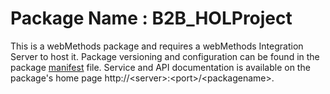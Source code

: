 # Package Name : B2B_HOLProject
This is a webMethods package and requires a webMethods Integration Server to host it. Package versioning and configuration can be found in the package [manifest](./B2B_HOLProject/manifest.v3) file. Service and API documentation is available on the package's home page http://&lt;server&gt;:&lt;port&gt;/&lt;packagename>.